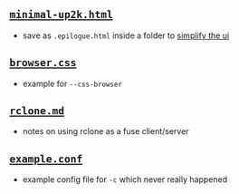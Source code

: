 ## [`minimal-up2k.html`](minimal-up2k.html)
* save as `.epilogue.html` inside a folder to [simplify the ui](https://user-images.githubusercontent.com/241032/118311195-dd6ca380-b4ef-11eb-86f3-75a3ff2e1332.png)

## [`browser.css`](browser.css)
* example for `--css-browser`

## [`rclone.md`](rclone.md)
* notes on using rclone as a fuse client/server

## [`example.conf`](example.conf)
* example config file for `-c` which never really happened
